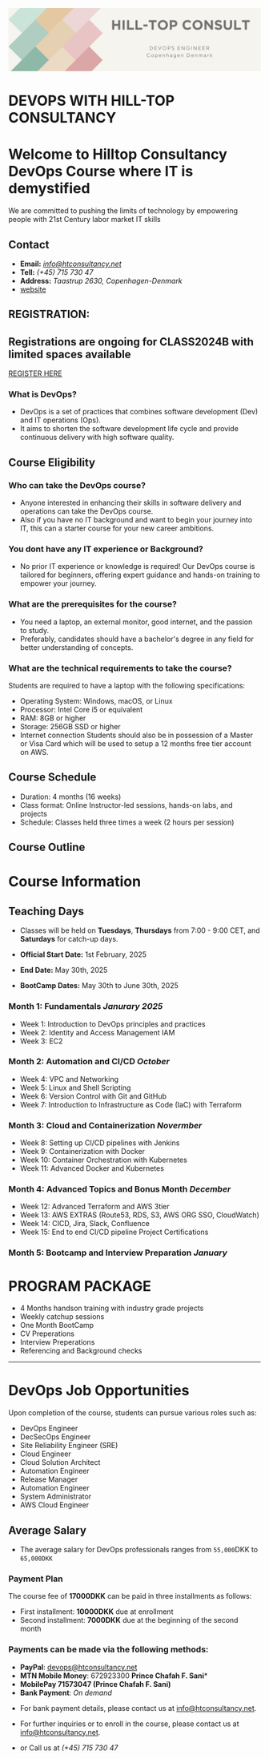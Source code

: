 ![Logo](banner.png)

# DEVOPS WITH HILL-TOP CONSULTANCY

# Welcome to Hilltop Consultancy DevOps Course where IT is demystified
We are committed to pushing the limits of technology by empowering people with 21st Century labor market IT skills

## Contact
+ **Email:**  *info@htconsultancy.net*
+ **Tell:**  *(+45) 715 730 47*
+ **Address:** *Taastrup 2630, Copenhagen-Denmark*
+ [website](https://htconsult.dk)

## **REGISTRATION:**

## Registrations are ongoing for CLASS2024B with limited spaces available
[REGISTER HERE](https://forms.gle/LpBUNFypDLzkdiJt8)

### What is DevOps?
+ DevOps is a set of practices that combines software development (Dev) and IT operations (Ops).
+ It aims to shorten the software development life cycle and provide continuous delivery with high software quality.

## Course Eligibility

### Who can take the DevOps course?
+ Anyone interested in enhancing their skills in software delivery and operations can take the DevOps course.
+ Also if you  have  no IT background and want to begin your journey into IT, this can a starter course for your new career ambitions.

### You dont have any IT experience or Background?
+ No prior IT experience or knowledge is required! Our DevOps course is tailored for beginners, offering expert guidance and hands-on training to empower your journey.

### What are the prerequisites for the course?
+ You  need a laptop, an external monitor, good internet, and the passion to study.
+ Preferably, candidates should have a bachelor's degree in any field for better understanding of concepts. 

### What are the technical requirements to take the course?
Students are required to have a laptop with the following specifications:
- Operating System: Windows, macOS, or Linux
- Processor: Intel Core i5 or equivalent
- RAM: 8GB or higher
- Storage: 256GB SSD or higher
- Internet connection
Students should also be in possession of a Master or Visa Card which will be used to setup a 12  months free tier account on AWS.

## Course Schedule

- Duration: 4 months (16 weeks)
- Class format: Online Instructor-led sessions, hands-on labs, and projects
- Schedule: Classes held three times a week (2 hours per session)

## Course Outline

# Course Information

## Teaching Days
- Classes will be held on **Tuesdays**, **Thursdays** from 7:00 - 9:00 CET, and **Saturdays** for catch-up days.

- **Official Start Date:**  1st February, 2025
- **End Date:** May 30th, 2025
- **BootCamp Dates:** May 30th to June 30th, 2025

### Month 1: Fundamentals  _Janurary 2025_
- Week 1: Introduction to DevOps principles and practices
- Week 2: Identity and Access Management IAM
- Week 3: EC2 

### Month 2: Automation and CI/CD _October_ 
- Week 4: VPC and Networking
- Week 5: Linux and Shell Scripting
- Week 6: Version Control with Git and GitHub
- Week 7: Introduction to Infrastructure as Code (IaC) with Terraform

### Month 3: Cloud and Containerization _Novermber_
- Week 8: Setting up CI/CD pipelines with Jenkins
- Week 9: Containerization with Docker
- Week 10: Container Orchestration with Kubernetes
- Week 11: Advanced Docker and Kubernetes

### Month 4: Advanced Topics and Bonus Month _December_
- Week 12: Advanced Terraform and AWS 3tier
- Week 13: AWS EXTRAS (Route53, RDS, S3, AWS ORG SSO, CloudWatch)
- Week 14: CICD, Jira, Slack, Confluence
- Week 15: End to end CI/CD pipeline Project
  Certifications
### Month 5: Bootcamp and Interview Preparation  _January_

# PROGRAM PACKAGE
- 4 Months handson training with industry grade projects
- Weekly catchup sessions
- One Month BootCamp
- CV Preperations
- Interview Preperations
- Referencing and Background checks
---
# DevOps Job Opportunities
Upon completion of the course, students can pursue various roles such as:
- DevOps Engineer
- DecSecOps Engineer
- Site Reliability Engineer (SRE)
- Cloud Engineer
- Cloud Solution Architect
- Automation Engineer
- Release Manager
- Automation Engineer
- System Administrator
- AWS Cloud Engineer


## Average Salary
+ The average salary for DevOps professionals ranges from `55,000`DKK to `65,000DKK`

### Payment Plan
The course fee of **17000DKK** can be paid in three installments as follows:
- First installment: **10000DKK** due at enrollment
- Second installment: **7000DKK** due at the beginning of the second month

### Payments can be made via the following methods:

- **PayPal**: devops@htconsultancy.net
- **MTN Mobile Money**: 672923300  **Prince Chafah F. Sani***
- **MobilePay  71573047  (Prince Chafah F. Sani)**
- **Bank Payment**: *On demand*

+ For bank payment details, please contact us at [info@htconsultancy.net](mailto:info@htconsultancy.net).

+ For further inquiries or to enroll in the course, please contact us at [info@htconsultancy.net](mailto:info@htconsultancy.net).
+  or Call us at    *(+45) 715 730 47*
